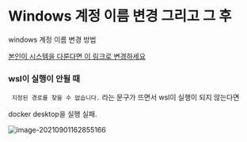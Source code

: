# Windows 계정 이름 변경 그리고 그 후

windows 계정 이름 변경 방법

[본인이 시스템을 다룬다면 이 링크로 변경하세요](https://comeinsidebox.com/change-windows-10-account-name/#:~:text=lusrmgr%20msc%20%EC%9E%85%EB%A0%A5-,Win%20%2B%20R%20%EC%9D%84%20%EB%88%8C%EB%9F%AC%20%EC%8B%A4%ED%96%89%20%EC%B0%BD%EC%9D%84%20%EC%97%B4%EC%96%B4%EC%A4%8D%EB%8B%88%EB%8B%A4.,lusrmgr.msc%20%EC%9D%84%20%EC%9E%85%EB%A0%A5%20%ED%95%B4%EC%A4%8D%EB%8B%88%EB%8B%A4.&text=%EC%82%AC%EC%9A%A9%EC%9E%90%20%ED%8F%B4%EB%8D%94%EB%A5%BC%20%ED%81%B4%EB%A6%AD%ED%95%98%EA%B3%A0,(M)%20%EC%9D%84%20%EB%88%8C%EB%9F%AC%EC%A4%8D%EB%8B%88%EB%8B%A4.&text=%ED%8C%8C%EC%9D%BC%EC%9D%B4%EB%A6%84%20%EB%B3%80%EA%B2%BD%20%ED%95%98%EB%93%AF%20%EB%B3%80%EA%B2%BD%20%ED%95%B4%EC%A3%BC%EB%A9%B4%20%EB%90%A9%EB%8B%88%EB%8B%A4.)



### wsl이 실행이 안될 때

``` 지정된 경로를 찾을 수 없습니다.``` 라는 문구가 뜨면서 wsl이 실행이 되지 않는다면

docker desktop을 실행 실패.

![image-20210901162855166](Windows_accounts.assets/image-20210901162855166.png)


